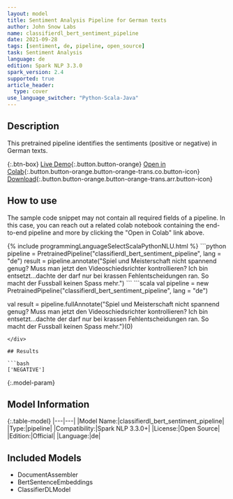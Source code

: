 ```yaml
---
layout: model
title: Sentiment Analysis Pipeline for German texts
author: John Snow Labs
name: classifierdl_bert_sentiment_pipeline
date: 2021-09-28
tags: [sentiment, de, pipeline, open_source]
task: Sentiment Analysis
language: de
edition: Spark NLP 3.3.0
spark_version: 2.4
supported: true
article_header:
  type: cover
use_language_switcher: "Python-Scala-Java"
---
```


## Description

This pretrained pipeline identifies the sentiments (positive or negative) in German texts.

{:.btn-box}
[Live Demo](https://demo.johnsnowlabs.com/public/SENTIMENT_DE/){:.button.button-orange}
[Open in Colab](https://colab.research.google.com/github/JohnSnowLabs/spark-nlp-workshop/blob/master/tutorials/streamlit_notebooks/CLASSIFICATION_De_SENTIMENT.ipynb){:.button.button-orange.button-orange-trans.co.button-icon}
[Download](https://s3.amazonaws.com/auxdata.johnsnowlabs.com/public/models/classifierdl_bert_sentiment_pipeline_de_3.3.0_2.4_1632832830977.zip){:.button.button-orange.button-orange-trans.arr.button-icon}

## How to use

The sample code snippet may not contain all required fields of a pipeline. In this case, you can reach out a related colab notebook containing the end-to-end pipeline and more by clicking the "Open in Colab" link above.




<div class="tabs-box" markdown="1">
{% include programmingLanguageSelectScalaPythonNLU.html %}
```python
pipeline = PretrainedPipeline("classifierdl_bert_sentiment_pipeline", lang = "de")
result = pipeline.annotate("Spiel und Meisterschaft nicht spannend genug? Muss man jetzt den Videoschiedsrichter kontrollieren? Ich bin entsetzt...dachte der darf nur bei krassen Fehlentscheidungen ran. So macht der Fussball keinen Spass mehr.")
```
```scala
val pipeline = new PretrainedPipeline("classifierdl_bert_sentiment_pipeline", lang = "de")

val result = pipeline.fullAnnotate("Spiel und Meisterschaft nicht spannend genug? Muss man jetzt den Videoschiedsrichter kontrollieren? Ich bin entsetzt...dachte der darf nur bei krassen Fehlentscheidungen ran. So macht der Fussball keinen Spass mehr.")(0)
```
</div>

## Results

```bash
['NEGATIVE']
```

{:.model-param}
## Model Information

{:.table-model}
|---|---|
|Model Name:|classifierdl_bert_sentiment_pipeline|
|Type:|pipeline|
|Compatibility:|Spark NLP 3.3.0+|
|License:|Open Source|
|Edition:|Official|
|Language:|de|

## Included Models

- DocumentAssembler
- BertSentenceEmbeddings
- ClassifierDLModel